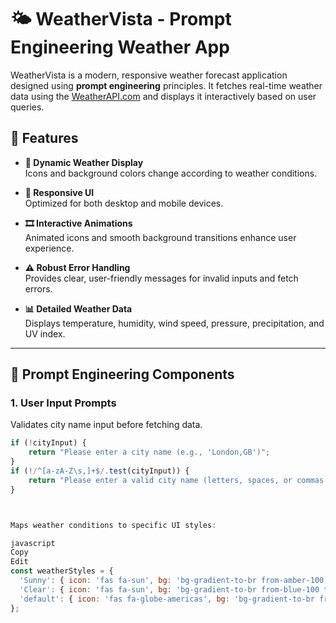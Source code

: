 # 🌤️ WeatherVista - Prompt Engineering Weather App

WeatherVista is a modern, responsive weather forecast application designed using **prompt engineering** principles. It fetches real-time weather data using the [WeatherAPI.com](https://www.weatherapi.com/) and displays it interactively based on user queries.

## 🚀 Features

- **🌈 Dynamic Weather Display**  
  Icons and background colors change according to weather conditions.

- **📱 Responsive UI**  
  Optimized for both desktop and mobile devices.

- **🎞️ Interactive Animations**  
  Animated icons and smooth background transitions enhance user experience.

- **⚠️ Robust Error Handling**  
  Provides clear, user-friendly messages for invalid inputs and fetch errors.

- **📊 Detailed Weather Data**  
  Displays temperature, humidity, wind speed, pressure, precipitation, and UV index.

---

## 🧠 Prompt Engineering Components

### 1. User Input Prompts
Validates city name input before fetching data.

```javascript
if (!cityInput) {
    return "Please enter a city name (e.g., 'London,GB')";
}
if (!/^[a-zA-Z\s,]+$/.test(cityInput)) {
    return "Please enter a valid city name (letters, spaces, or commas only)";
}



Maps weather conditions to specific UI styles:

javascript
Copy
Edit
const weatherStyles = {
  'Sunny': { icon: 'fas fa-sun', bg: 'bg-gradient-to-br from-amber-100 to-amber-300', color: 'text-amber-600' },
  'Clear': { icon: 'fas fa-sun', bg: 'bg-gradient-to-br from-blue-100 to-blue-300', color: 'text-blue-600' },
  'default': { icon: 'fas fa-globe-americas', bg: 'bg-gradient-to-br from-blue-100 to-blue-300', color: 'text-blue-600' }
};

